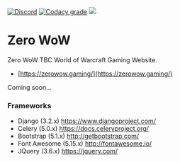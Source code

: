 [![Discord](https://img.shields.io/discord/617446636494520352?color=7289da&label=discord&logo=discord&logoColor=white&style=plastic)](https://discord.gg/ZrRbfdE6kz)
[![Codacy grade](https://img.shields.io/codacy/grade/a693346e52f148738fe9ef90d186d473?logo=codacy&style=plastic)](https://app.codacy.com/gh/cssnr/zerowow-site/dashboard)
[![](https://repository-images.githubusercontent.com/437745958/8ea4efc6-eec2-4f5d-9ea0-76ce25347dde)](https://zerowow.games/)
# Zero WoW

Zero WoW TBC World of Warcraft Gaming Website.

- [https://zerowow.gaming/](https://zerowow.gaming/)

Coming soon...

### Frameworks

- Django (3.2.x) https://www.djangoproject.com/
- Celery (5.0.x) https://docs.celeryproject.org/
- Bootstrap (5.1.x) http://getbootstrap.com/
- Font Awesome (5.15.x) http://fontawesome.io/
- JQuery (3.6.x) https://jquery.com/
